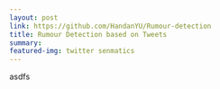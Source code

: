 ```yaml
---
layout: post
link: https://github.com/HandanYU/Rumour-detection
title: Rumour Detection based on Tweets
summary:
featured-img: twitter senmatics
---
```



asdfs
